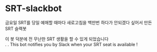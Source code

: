 # SRT-slackbot
금요일 SRT를 당일 예매할 때마다 새로고침을 백만번 하다가 안되겠다 싶어서 만든 SRT 슬랙봇   

이 봇 덕분에 전 무난한 SRT 생활을 할 수 있게 되었습니다    
.
.
This bot notifies you by Slack when your SRT seat is available !
